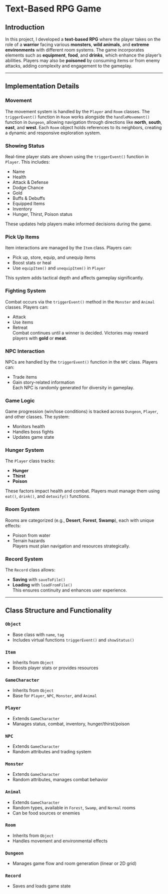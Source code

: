 # Text-Based RPG Game

## Introduction

In this project, I developed a **text-based RPG** where the player takes on the role of a **warrior** facing various **monsters**, **wild animals**, and **extreme environments** with different room systems. The game incorporates elements such as **equipment**, **food**, and **drinks**, which enhance the player’s abilities. Players may also be **poisoned** by consuming items or from enemy attacks, adding complexity and engagement to the gameplay.

---

## Implementation Details

### Movement
The movement system is handled by the `Player` and `Room` classes. The `triggerEvent()` function in `Room` works alongside the `handleMovement()` function in `Dungeon`, allowing navigation through directions like **north**, **south**, **east**, and **west**. Each `Room` object holds references to its neighbors, creating a dynamic and responsive exploration system.

### Showing Status
Real-time player stats are shown using the `triggerEvent()` function in `Player`. This includes:
- Name
- Health
- Attack & Defense
- Dodge Chance
- Gold
- Buffs & Debuffs
- Equipped Items
- Inventory
- Hunger, Thirst, Poison status

These updates help players make informed decisions during the game.

### Pick Up Items
Item interactions are managed by the `Item` class. Players can:
- Pick up, store, equip, and unequip items
- Boost stats or heal
- Use `equipItem()` and `unequipItem()` in `Player`

This system adds tactical depth and affects gameplay significantly.

### Fighting System
Combat occurs via the `triggerEvent()` method in the `Monster` and `Animal` classes. Players can:
- Attack
- Use items
- Retreat  
Combat continues until a winner is decided. Victories may reward players with **gold** or **meat**.

### NPC Interaction
NPCs are handled by the `triggerEvent()` function in the `NPC` class. Players can:
- Trade items
- Gain story-related information  
Each NPC is randomly generated for diversity in gameplay.

### Game Logic
Game progression (win/lose conditions) is tracked across `Dungeon`, `Player`, and other classes. The system:
- Monitors health
- Handles boss fights
- Updates game state

### Hunger System
The `Player` class tracks:
- **Hunger**
- **Thirst**
- **Poison**  

These factors impact health and combat. Players must manage them using `eat()`, `drink()`, and `detoxify()` functions.

### Room System
Rooms are categorized (e.g., **Desert**, **Forest**, **Swamp**), each with unique effects:
- Poison from water
- Terrain hazards  
Players must plan navigation and resources strategically.

### Record System
The `Record` class allows:
- **Saving** with `saveToFile()`
- **Loading** with `loadFromFile()`  
This ensures continuity and enhances user experience.

---

## Class Structure and Functionality

### `Object`
- Base class with `name`, `tag`
- Includes virtual functions `triggerEvent()` and `showStatus()`

### `Item`
- Inherits from `Object`
- Boosts player stats or provides resources

### `GameCharacter`
- Inherits from `Object`
- Base for `Player`, `NPC`, `Monster`, and `Animal`

### `Player`
- Extends `GameCharacter`
- Manages status, combat, inventory, hunger/thirst/poison

### `NPC`
- Extends `GameCharacter`
- Random attributes and trading system

### `Monster`
- Extends `GameCharacter`
- Random attributes, manages combat behavior

### `Animal`
- Extends `GameCharacter`
- Random types, available in `Forest`, `Swamp`, and `Normal` rooms
- Can be food sources or enemies

### `Room`
- Inherits from `Object`
- Handles movement and environmental effects

### `Dungeon`
- Manages game flow and room generation (linear or 2D grid)

### `Record`
- Saves and loads game state
